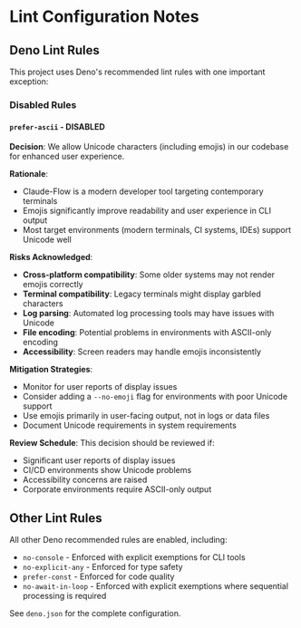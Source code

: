 # Lint Configuration Notes

## Deno Lint Rules

This project uses Deno's recommended lint rules with one important exception:

### Disabled Rules

#### `prefer-ascii` - **DISABLED**

**Decision**: We allow Unicode characters (including emojis) in our codebase for enhanced user experience.

**Rationale**: 
- Claude-Flow is a modern developer tool targeting contemporary terminals
- Emojis significantly improve readability and user experience in CLI output
- Most target environments (modern terminals, CI systems, IDEs) support Unicode well

**Risks Acknowledged**:
- **Cross-platform compatibility**: Some older systems may not render emojis correctly
- **Terminal compatibility**: Legacy terminals might display garbled characters  
- **Log parsing**: Automated log processing tools may have issues with Unicode
- **File encoding**: Potential problems in environments with ASCII-only encoding
- **Accessibility**: Screen readers may handle emojis inconsistently

**Mitigation Strategies**:
- Monitor for user reports of display issues
- Consider adding a `--no-emoji` flag for environments with poor Unicode support
- Use emojis primarily in user-facing output, not in logs or data files
- Document Unicode requirements in system requirements

**Review Schedule**: 
This decision should be reviewed if:
- Significant user reports of display issues
- CI/CD environments show Unicode problems  
- Accessibility concerns are raised
- Corporate environments require ASCII-only output

## Other Lint Rules

All other Deno recommended rules are enabled, including:
- `no-console` - Enforced with explicit exemptions for CLI tools
- `no-explicit-any` - Enforced for type safety
- `prefer-const` - Enforced for code quality
- `no-await-in-loop` - Enforced with explicit exemptions where sequential processing is required

See `deno.json` for the complete configuration.